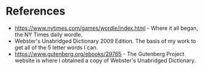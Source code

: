 # References
* https://www.nytimes.com/games/wordle/index.html - Where it all began, the NY Times daily wordle.
* Webster's Unabridged Dictionary 2009 Edition. The basis of my work to get all of the 5 letter words I can.
* https://www.gutenberg.org/ebooks/29765 - The Gutenberg Project website is where I obtained a copy of Webster's Unabridged Dictionary.